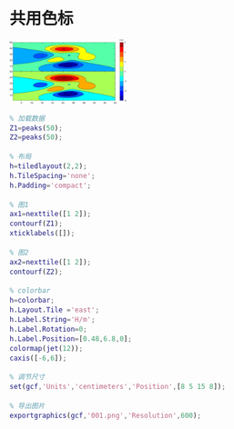 # 共用色标

<img src="..\_static\103.png" alt="001" style="zoom:20%;" />

```matlab
% 加载数据
Z1=peaks(50);
Z2=peaks(50);

% 布局
h=tiledlayout(2,2);
h.TileSpacing='none';
h.Padding='compact';

% 图1
ax1=nexttile([1 2]);
contourf(Z1);
xticklabels([]);

% 图2
ax2=nexttile([1 2]);
contourf(Z2);

% colorbar
h=colorbar;
h.Layout.Tile ='east';
h.Label.String='H/m';
h.Label.Rotation=0;
h.Label.Position=[0.48,6.8,0];
colormap(jet(12));
caxis([-6,6]);

% 调节尺寸
set(gcf,'Units','centimeters','Position',[8 5 15 8]);

% 导出图片
exportgraphics(gcf,'001.png','Resolution',600);
```

